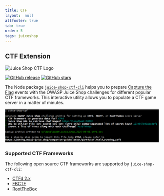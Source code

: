 ```yaml
---
title: CTF
layout:  null
altfooter: true
tab: true
order: 5
tags: juiceshop
---
```


## CTF Extension

![Juice Shop CTF Logo](https://raw.githubusercontent.com/juice-shop/juice-shop-ctf/master/images/JuiceShopCTF_Logo_100px.png)

[![GitHub release](https://img.shields.io/github/release/juice-shop/juice-shop-ctf.svg)](https://github.com/juice-shop/juice-shop-ctf/releases/latest)
[![GitHub stars](https://img.shields.io/github/stars/juice-shop/juice-shop-ctf.svg?label=GitHub%20%E2%98%85&style=flat)](https://github.com/juice-shop/juice-shop-ctf)

The Node package
[`juice-shop-ctf-cli`](https://www.npmjs.com/package/juice-shop-ctf-cli)
helps you to prepare
[Capture the Flag](https://en.wikipedia.org/wiki/Capture_the_flag#Computer_security)
events with the OWASP Juice Shop challenges for different popular CTF
frameworks. This interactive utility allows you to populate a CTF game
server in a matter of minutes.

![Juice Shop CLI in Powershell](https://raw.githubusercontent.com/juice-shop/juice-shop-ctf/master/images/juice-shop-ctf-cli.png)

### Supported CTF Frameworks

The following open source CTF frameworks are supported by
`juice-shop-ctf-cli`:

* [CTFd 2.x](https://github.com/CTFd/CTFd/releases/tag/2.5.0)
* [FBCTF](https://github.com/facebook/fbctf)
* [RootTheBox](https://github.com/moloch--/RootTheBox)
